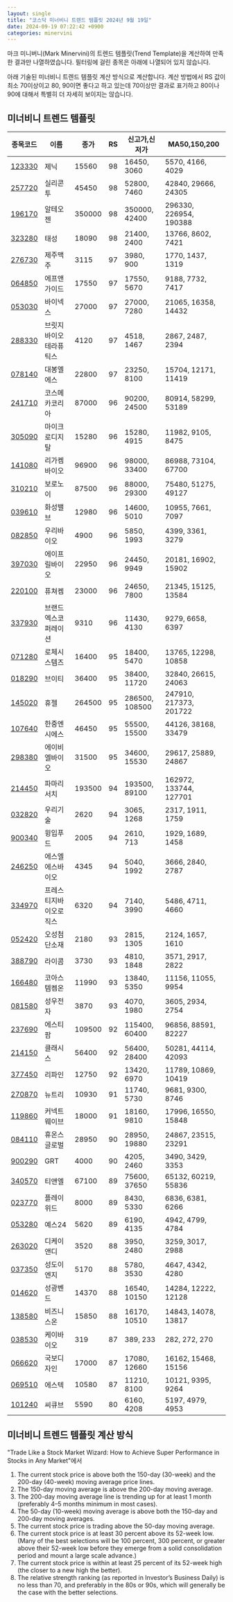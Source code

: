 ```yaml
---
layout: single
title: "코스닥 미너비니 트렌드 템플릿 2024년 9월 19일"
date: 2024-09-19 07:22:42 +0900
categories: minervini
---
```

마크 미니버니(Mark Minervini)의 트렌드 템플릿(Trend Template)을 계산하여 만족한 결과만 나열하였습니다. 필터링에 걸린 종목은 아래에 나열되어 있지 않습니다.

아래 기술된 미너비니 트렌드 템플릿 계산 방식으로 계산합니다. 계산 방법에서 RS 값이 최소 70이상이고 80, 90이면 좋다고 하고 있는데 70이상만 결과로 표기하고 80이나 90에 대해서 특별히 더 자세히 보이지는 않습니다.

## 미너비니 트렌드 템플릿

|종목코드|이름|종가|RS|신고가,신저가|MA50,150,200|
|------|---|---|--|---------|------------|
|[123330](https://finance.daum.net/quotes/A123330)|제닉|15560|98|16450, 3060|5570, 4166, 4029|
|[257720](https://finance.daum.net/quotes/A257720)|실리콘투|45450|98|52800, 7460|42840, 29666, 24305|
|[196170](https://finance.daum.net/quotes/A196170)|알테오젠|350000|98|350000, 42400|296330, 226954, 190388|
|[323280](https://finance.daum.net/quotes/A323280)|태성|18090|98|21400, 2400|13766, 8602, 7421|
|[276730](https://finance.daum.net/quotes/A276730)|제주맥주|3115|97|3980, 900|1770, 1437, 1319|
|[064850](https://finance.daum.net/quotes/A064850)|에프앤가이드|17550|97|17550, 5670|9188, 7732, 7417|
|[053030](https://finance.daum.net/quotes/A053030)|바이넥스|27000|97|27000, 7280|21065, 16358, 14432|
|[288330](https://finance.daum.net/quotes/A288330)|브릿지바이오테라퓨틱스|4120|97|4518, 1467|2867, 2487, 2394|
|[078140](https://finance.daum.net/quotes/A078140)|대봉엘에스|22800|97|23250, 8100|15704, 12171, 11419|
|[241710](https://finance.daum.net/quotes/A241710)|코스메카코리아|87000|96|90200, 24500|80914, 58299, 53189|
|[305090](https://finance.daum.net/quotes/A305090)|마이크로디지탈|15280|96|15280, 4915|11982, 9105, 8475|
|[141080](https://finance.daum.net/quotes/A141080)|리가켐바이오|96900|96|98000, 33400|86988, 73104, 67700|
|[310210](https://finance.daum.net/quotes/A310210)|보로노이|87500|96|88000, 29300|75480, 51275, 49127|
|[039610](https://finance.daum.net/quotes/A039610)|화성밸브|12980|96|14600, 5010|10955, 7661, 7097|
|[082850](https://finance.daum.net/quotes/A082850)|우리바이오|4900|96|5850, 1993|4399, 3361, 3279|
|[397030](https://finance.daum.net/quotes/A397030)|에이프릴바이오|22950|96|24450, 9949|20181, 16902, 15902|
|[220100](https://finance.daum.net/quotes/A220100)|퓨쳐켐|23000|96|24650, 7800|21345, 15125, 13584|
|[337930](https://finance.daum.net/quotes/A337930)|브랜드엑스코퍼레이션|9310|96|11430, 4130|9279, 6658, 6397|
|[071280](https://finance.daum.net/quotes/A071280)|로체시스템즈|16400|95|18400, 5470|13765, 12298, 10858|
|[018290](https://finance.daum.net/quotes/A018290)|브이티|36400|95|38400, 11720|32840, 26615, 24063|
|[145020](https://finance.daum.net/quotes/A145020)|휴젤|264500|95|286500, 108500|247910, 217373, 201722|
|[107640](https://finance.daum.net/quotes/A107640)|한중엔시에스|46450|95|55500, 15500|44126, 38168, 33479|
|[298380](https://finance.daum.net/quotes/A298380)|에이비엘바이오|31500|95|34600, 15530|29617, 25889, 24867|
|[214450](https://finance.daum.net/quotes/A214450)|파마리서치|193500|94|193500, 89100|162972, 133744, 127701|
|[032820](https://finance.daum.net/quotes/A032820)|우리기술|2620|94|3065, 1268|2317, 1911, 1759|
|[900340](https://finance.daum.net/quotes/A900340)|윙입푸드|2005|94|2610, 713|1929, 1689, 1458|
|[246250](https://finance.daum.net/quotes/A246250)|에스엘에스바이오|4345|94|5040, 1992|3666, 2840, 2787|
|[334970](https://finance.daum.net/quotes/A334970)|프레스티지바이오로직스|6320|94|7140, 3990|5486, 4711, 4660|
|[052420](https://finance.daum.net/quotes/A052420)|오성첨단소재|2180|93|2815, 1305|2124, 1657, 1610|
|[388790](https://finance.daum.net/quotes/A388790)|라이콤|3730|93|4810, 1848|3571, 2917, 2822|
|[166480](https://finance.daum.net/quotes/A166480)|코아스템켐온|11990|93|13840, 5350|11156, 11055, 9954|
|[081580](https://finance.daum.net/quotes/A081580)|성우전자|3870|93|4070, 1980|3605, 2934, 2754|
|[237690](https://finance.daum.net/quotes/A237690)|에스티팜|109500|92|115400, 60400|96856, 88591, 82227|
|[214150](https://finance.daum.net/quotes/A214150)|클래시스|56400|92|56400, 28400|50281, 44114, 42093|
|[377450](https://finance.daum.net/quotes/A377450)|리파인|12750|92|13420, 6970|11789, 10869, 10419|
|[270870](https://finance.daum.net/quotes/A270870)|뉴트리|10930|91|11740, 5730|9681, 9300, 8746|
|[119860](https://finance.daum.net/quotes/A119860)|커넥트웨이브|18000|91|18160, 9810|17996, 16550, 15848|
|[084110](https://finance.daum.net/quotes/A084110)|휴온스글로벌|28950|90|28950, 19880|24867, 23515, 23291|
|[900290](https://finance.daum.net/quotes/A900290)|GRT|4000|90|4205, 2460|3490, 3429, 3353|
|[340570](https://finance.daum.net/quotes/A340570)|티앤엘|67100|89|75600, 37650|65132, 60219, 55836|
|[023770](https://finance.daum.net/quotes/A023770)|플레이위드|8000|89|8430, 5330|6836, 6381, 6266|
|[053280](https://finance.daum.net/quotes/A053280)|예스24|5620|89|6190, 4135|4942, 4799, 4784|
|[263020](https://finance.daum.net/quotes/A263020)|디케이앤디|3520|88|3950, 2480|3259, 3017, 2988|
|[037350](https://finance.daum.net/quotes/A037350)|성도이엔지|5170|88|5780, 3530|4647, 4342, 4280|
|[014620](https://finance.daum.net/quotes/A014620)|성광벤드|14370|88|16540, 10150|14284, 12222, 12128|
|[138580](https://finance.daum.net/quotes/A138580)|비즈니스온|15850|88|16170, 10510|14843, 14078, 13817|
|[038530](https://finance.daum.net/quotes/A038530)|케이바이오|319|87|389, 233|282, 272, 270|
|[066620](https://finance.daum.net/quotes/A066620)|국보디자인|17000|87|17080, 12660|16162, 15468, 15156|
|[069510](https://finance.daum.net/quotes/A069510)|에스텍|10580|87|11210, 8100|10121, 9395, 9264|
|[101240](https://finance.daum.net/quotes/A101240)|씨큐브|5590|80|6160, 4208|5197, 4979, 4953|

## 미너비니 트렌드 템플릿 계산 방식

"Trade Like a Stock Market Wizard: How to Achieve Super Performance in Stocks in Any Market"에서

 1. The current stock price is above both the 150-day (30-week) and the 200-day (40-week) moving average price lines.
 1. The 150-day moving average is above the 200-day moving average.
 1. The 200-day moving average line is trending up for at least 1 month (preferably 4–5 months minimum in most cases).
 1. The 50-day (10-week) moving average is above both the 150-day and 200-day moving averages.
 1. The current stock price is trading above the 50-day moving average.
 1. The current stock price is at least 30 percent above its 52-week low. (Many of the best selections will be 100 percent, 300 percent, or greater above their 52-week low before they emerge from a solid consolidation period and mount a large scale advance.)
 1. The current stock price is within at least 25 percent of its 52-week high (the closer to a new high the better).
 1. The relative strength ranking (as reported in Investor’s Business Daily) is no less than 70, and preferably in the 80s or 90s, which will generally be the case with the better selections.
